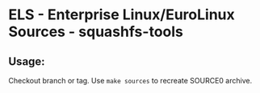 # ELS - Enterprise Linux/EuroLinux Sources - squashfs-tools
 
## Usage:
  Checkout branch or tag. Use `make sources` to recreate  SOURCE0 archive.
